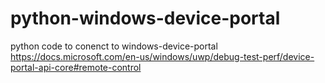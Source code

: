 # python-windows-device-portal
python code to conenct to windows-device-portal
https://docs.microsoft.com/en-us/windows/uwp/debug-test-perf/device-portal-api-core#remote-control
